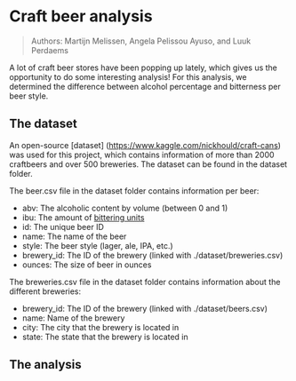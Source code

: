 # Craft beer analysis
> Authors: Martijn Melissen, Angela Pelissou Ayuso, and Luuk Perdaems

A lot of craft beer stores have been popping up lately, which gives us the opportunity to do some interesting analysis! For this analysis, we determined the difference between alcohol percentage and bitterness per beer style.

## The dataset
An open-source [dataset] (https://www.kaggle.com/nickhould/craft-cans) was used for this project, which contains information of more than 2000 craftbeers and over 500 breweries. The dataset can be found in the dataset folder.

The beer.csv file in the dataset folder contains information per beer:
- abv:			The alcoholic content by volume (between 0 and 1)
- ibu:			The amount of [bittering units](https://www.thespruceeats.com/international-bittering-units-353254)
- id:			The unique beer ID
- name:			The name of the beer
- style:		The beer style (lager, ale, IPA, etc.)
- brewery_id:	The ID of the brewery (linked with ./dataset/breweries.csv)
- ounces:		The size of beer in ounces

The breweries.csv file in the dataset folder contains information about the different breweries:
- brewery_id:	The ID of the brewery (linked with ./dataset/beers.csv)
- name:			Name of the brewery
- city:			The city that the brewery is located in
- state:		The state that the brewery is located in

## The analysis

